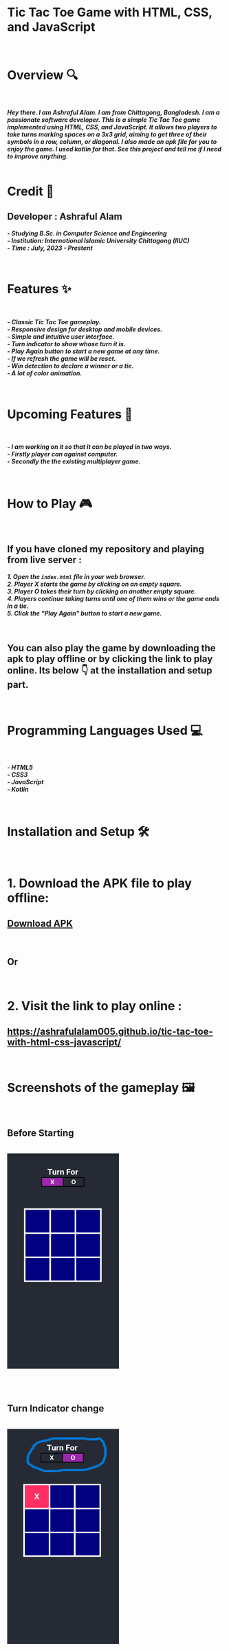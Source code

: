 <br> <br> <br> 

# Tic Tac Toe Game with HTML, CSS, and JavaScript

<br> 

# Overview 🔍 
<br> 

***Hey there. I am Ashraful Alam. I am from Chittagong, Bangladesh. I am a passionate software developer. This is a simple Tic Tac Toe game implemented using HTML, CSS, and JavaScript. It allows two players to take turns marking spaces on a 3x3 grid, aiming to get three of their symbols in a row, column, or diagonal.  I also made an apk file for you to enjoy the game. I used kotlin for that. See this project and tell me if I need to improve anything.*** <br> <br> 


# Credit 🙌

## Developer : Ashraful Alam
***- Studying B.Sc. in Computer Science and Engineering***  
***- Institution: International Islamic University Chittagong (IIUC)***  
***- Time : July, 2023 - Prestent***

<br> 

# Features ✨ 
<br>

***- Classic Tic Tac Toe gameplay.***  
***- Responsive design for desktop and mobile devices.***  
***- Simple and intuitive user interface.***  
***- Turn indicator to show whose turn it is.***  
***- Play Again button to start a new game at any time.***  
***- If we refresh the game will be reset.***  
***- Win detection to declare a winner or a tie.***  
***- A lot of color animation.***  

<br>

# Upcoming Features 🚀
<br> 

***- I am working on it so that it can be played in two ways.***  
***- Firstly player can against computer.***  
***- Secondly the the existing multiplayer game.***  

<br>

# How to Play 🎮 
<br> 

## If you have cloned my repository and playing from live server :

***1. Open the `index.html` file in your web browser.***  
***2. Player X starts the game by clicking on an empty square.***  
***3. Player O takes their turn by clicking on another empty square.***  
***4. Players continue taking turns until one of them wins or the game ends in a tie.***  
***5. Click the "Play Again" button to start a new game.***  

<br> 

## You can also play the game by downloading the apk to play offline or by clicking the link to play online. Its below 👇 at the installation and setup part.
<br>

# Programming Languages Used 💻
<br> 

***- HTML5***  
***- CSS3***  
***- JavaScript***  
***- Kotlin***  

<br>

# Installation and Setup 🛠️
<br> 

# 1. Download the APK file to play offline:

## [Download APK](https://github.com/ashrafulalam005/tic-tac-toe-with-html-css-javascript/blob/main/TicTacToe.apk)

<br> 

## Or
<br>

# 2. Visit the link to play online : 

## https://ashrafulalam005.github.io/tic-tac-toe-with-html-css-javascript/

<br> 

# Screenshots of the gameplay 🖼️
<br> 

## Before Starting

<br> 

<img src="https://github.com/ashrafulalam005/tic-tac-toe-with-html-css-javascript/blob/main/necessary%20img/before-starting.png" alt="Screenshot 1" height="500" width="260">

<br> <br> 
## Turn Indicator change

<br> 

<img src="https://github.com/ashrafulalam005/tic-tac-toe-with-html-css-javascript/blob/main/necessary%20img/turn-button-change.png" alt="Screenshot 1" height="500" width="260">

<br> <br> 
## Winning of X

<br> 

<img src="https://github.com/ashrafulalam005/tic-tac-toe-with-html-css-javascript/blob/main/necessary%20img/x-win.png" alt="Screenshot 1" height="500" width="260">

<br> <br> 
## Winning of O

<br>

<img src="https://github.com/ashrafulalam005/tic-tac-toe-with-html-css-javascript/blob/main/necessary%20img/o-win.png" alt="Screenshot 2" height="500" width="260">

<br> <br> 
## Draw Declaration

<br> 

<img src="https://github.com/ashrafulalam005/tic-tac-toe-with-html-css-javascript/blob/main/necessary%20img/draw.png" alt="Screenshot 3" height="500" width="260">

<br> <br> 



<br> <br> 


